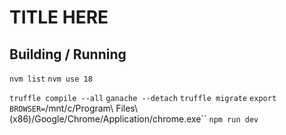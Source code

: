 # TITLE HERE

## Building / Running

`nvm list`
`nvm use 18`

`truffle compile --all`
`ganache --detach`
`truffle migrate`
`export BROWSER=`/mnt/c/Program\ Files\ \(x86\)/Google/Chrome/Application/chrome.exe``
`npm run dev`
